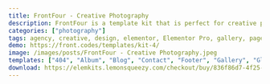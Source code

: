 ```yaml
---
title: FrontFour - Creative Photography
description: FrontFour is a template kit that is perfect for creative portfolios – from photographers to portfolios and gallery pages. Whether you want to present a collection of work, inspiration or products, this template kit has every detail covered.
categories: ["photography"]
tags: agency, creative, design, elementor, Elementor Pro, gallery, page builder, parallax, personal, photography, portfolio, template kit, wordpress
demo: https://front.codes/templates/kit-4/
image: /images/posts/FrontFour - Creative Photography.jpeg
templates: ["404", "Album", "Blog", "Contact", "Footer", "Gallery", "Global", "Header", "Home", "Navigation", "Post", "Studio"]
download: https://elemkits.lemonsqueezy.com/checkout/buy/836f86d7-4f25-4f53-ae8b-a2ea4dec9b34
---
```

